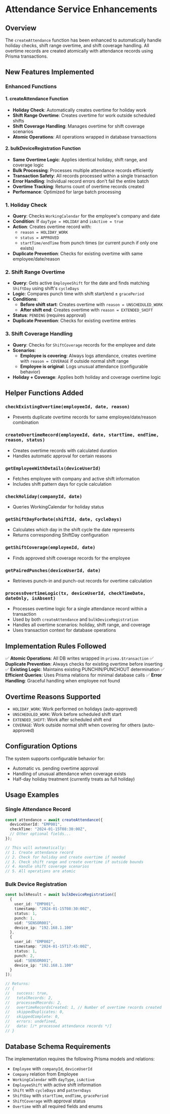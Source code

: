# Attendance Service Enhancements

## Overview
The `createAttendance` function has been enhanced to automatically handle holiday checks, shift range overtime, and shift coverage handling. All overtime records are created atomically with attendance records using Prisma transactions.

## New Features Implemented

### Enhanced Functions

#### 1. createAttendance Function
- **Holiday Check**: Automatically creates overtime for holiday work
- **Shift Range Overtime**: Creates overtime for work outside scheduled shifts
- **Shift Coverage Handling**: Manages overtime for shift coverage scenarios
- **Atomic Operations**: All operations wrapped in database transactions

#### 2. bulkDeviceRegistration Function
- **Same Overtime Logic**: Applies identical holiday, shift range, and coverage logic
- **Bulk Processing**: Processes multiple attendance records efficiently
- **Transaction Safety**: All records processed within a single transaction
- **Error Handling**: Individual record errors don't fail the entire batch
- **Overtime Tracking**: Returns count of overtime records created
- **Performance**: Optimized for large batch processing

### 1. Holiday Check
- **Query**: Checks `WorkingCalendar` for the employee's company and date
- **Condition**: If `dayType = HOLIDAY` and `isActive = true`
- **Action**: Creates overtime record with:
  - `reason = HOLIDAY_WORK`
  - `status = APPROVED`
  - `startTime/endTime` from punch times (or current punch if only one exists)
- **Duplicate Prevention**: Checks for existing overtime with same employee/date/reason

### 2. Shift Range Overtime
- **Query**: Gets active `EmployeeShift` for the date and finds matching `ShiftDay` using shift's `cycleDays`
- **Logic**: Compares punch time with shift start/end ± `gracePeriod`
- **Conditions**:
  - **Before shift start**: Creates overtime with `reason = UNSCHEDULED_WORK`
  - **After shift end**: Creates overtime with `reason = EXTENDED_SHIFT`
- **Status**: `PENDING` (requires approval)
- **Duplicate Prevention**: Checks for existing overtime entries

### 3. Shift Coverage Handling
- **Query**: Checks for `ShiftCoverage` records for the employee and date
- **Scenarios**:
  - **Employee is covering**: Always logs attendance, creates overtime with `reason = COVERAGE` if outside normal shift range
  - **Employee is original**: Logs unusual attendance (configurable behavior)
- **Holiday + Coverage**: Applies both holiday and coverage overtime logic

## Helper Functions Added

### `checkExistingOvertime(employeeId, date, reason)`
- Prevents duplicate overtime records for same employee/date/reason combination

### `createOvertimeRecord(employeeId, date, startTime, endTime, reason, status)`
- Creates overtime records with calculated duration
- Handles automatic approval for certain reasons

### `getEmployeeWithDetails(deviceUserId)`
- Fetches employee with company and active shift information
- Includes shift pattern days for cycle calculation

### `checkHoliday(companyId, date)`
- Queries WorkingCalendar for holiday status

### `getShiftDayForDate(shiftId, date, cycleDays)`
- Calculates which day in the shift cycle the date represents
- Returns corresponding ShiftDay configuration

### `getShiftCoverage(employeeId, date)`
- Finds approved shift coverage records for the employee

### `getPairedPunches(deviceUserId, date)`
- Retrieves punch-in and punch-out records for overtime calculation

### `processOvertimeLogic(tx, deviceUserId, checkTimeDate, dateOnly, isAbsent)`
- Processes overtime logic for a single attendance record within a transaction
- Used by both `createAttendance` and `bulkDeviceRegistration`
- Handles all overtime scenarios: holiday, shift range, and coverage
- Uses transaction context for database operations

## Implementation Rules Followed

✅ **Atomic Operations**: All DB writes wrapped in `prisma.$transaction`
✅ **Duplicate Prevention**: Always checks for existing overtime before inserting
✅ **Existing Logic**: Maintains existing PUNCHIN/PUNCHOUT determination
✅ **Efficient Queries**: Uses Prisma relations for minimal database calls
✅ **Error Handling**: Graceful handling when employee not found

## Overtime Reasons Supported

- `HOLIDAY_WORK`: Work performed on holidays (auto-approved)
- `UNSCHEDULED_WORK`: Work before scheduled shift start
- `EXTENDED_SHIFT`: Work after scheduled shift end
- `COVERAGE`: Work outside normal shift when covering for others (auto-approved)

## Configuration Options

The system supports configurable behavior for:
- Automatic vs. pending overtime approval
- Handling of unusual attendance when coverage exists
- Half-day holiday treatment (currently treats as full holiday)

## Usage Examples

### Single Attendance Record
```typescript
const attendance = await createAttendance({
  deviceUserId: "EMP001",
  checkTime: "2024-01-15T08:30:00Z",
  // Other optional fields...
});

// This will automatically:
// 1. Create attendance record
// 2. Check for holiday and create overtime if needed
// 3. Check shift range and create overtime if outside bounds
// 4. Handle shift coverage scenarios
// 5. All operations are atomic
```

### Bulk Device Registration
```typescript
const bulkResult = await bulkDeviceRegistration([
  {
    user_id: "EMP001",
    timestamp: "2024-01-15T08:30:00Z",
    status: 1,
    punch: 1,
    uid: "SENSOR001",
    device_ip: "192.168.1.100"
  },
  {
    user_id: "EMP002", 
    timestamp: "2024-01-15T17:45:00Z",
    status: 1,
    punch: 2,
    uid: "SENSOR001",
    device_ip: "192.168.1.100"
  }
]);

// Returns:
// {
//   success: true,
//   totalRecords: 2,
//   processedRecords: 2,
//   overtimeRecordsCreated: 1, // Number of overtime records created
//   skippedDuplicates: 0,
//   skippedComplete: 0,
//   errors: undefined,
//   data: [/* processed attendance records */]
// }
```

## Database Schema Requirements

The implementation requires the following Prisma models and relations:
- `Employee` with `companyId`, `deviceUserId`
- `Company` relation from Employee
- `WorkingCalendar` with `dayType`, `isActive`
- `EmployeeShift` with active shift information
- `Shift` with `cycleDays` and `patternDays`
- `ShiftDay` with `startTime`, `endTime`, `gracePeriod`
- `ShiftCoverage` with approval status
- `Overtime` with all required fields and enums 